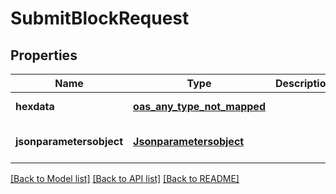 # SubmitBlockRequest
## Properties

| Name | Type | Description | Notes |
|------------ | ------------- | ------------- | -------------|
| **hexdata** | [**oas_any_type_not_mapped**](.md) |  | [default to null] |
| **jsonparametersobject** | [**Jsonparametersobject**](Jsonparametersobject.md) |  | [optional] [default to null] |

[[Back to Model list]](../README.md#documentation-for-models) [[Back to API list]](../README.md#documentation-for-api-endpoints) [[Back to README]](../README.md)

